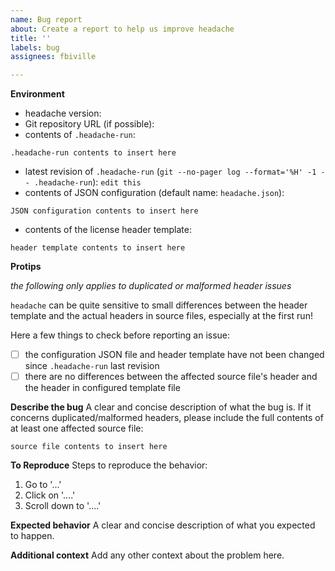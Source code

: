```yaml
---
name: Bug report
about: Create a report to help us improve headache
title: ''
labels: bug
assignees: fbiville

---
```


**Environment**

 - headache version: 
 - Git repository URL (if possible): 
 - contents of `.headache-run`: 
```
.headache-run contents to insert here
```
 - latest revision of `.headache-run` (`git --no-pager log --format='%H' -1 -- .headache-run`): `edit this`
 - contents of JSON configuration (default name: `headache.json`):
```
JSON configuration contents to insert here
```
- contents of the license header template:
```
header template contents to insert here
```

**Protips**

_the following only applies to duplicated or malformed header issues_

`headache` can be quite sensitive to small differences between the header template and the actual headers in source files, especially at the first run!

Here a few things to check before reporting an issue:

 - [ ] the configuration JSON file and header template have not been changed since `.headache-run` last revision
 - [ ] there are no differences between the affected source file's header and the header in configured template file

**Describe the bug**
A clear and concise description of what the bug is.
If it concerns duplicated/malformed headers, please include the full contents of at least one affected source file:
```
source file contents to insert here
```

**To Reproduce**
Steps to reproduce the behavior:
1. Go to '...'
2. Click on '....'
3. Scroll down to '....'

**Expected behavior**
A clear and concise description of what you expected to happen.

**Additional context**
Add any other context about the problem here.
